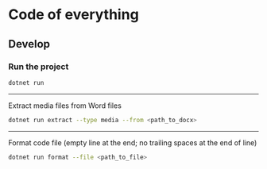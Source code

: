 # Code of everything

## Develop
### Run the project
```bash
dotnet run
```

---

Extract media files from Word files
```bash
dotnet run extract --type media --from <path_to_docx>
```

---

Format code file (empty line at the end; no trailing spaces at the end of line)
```bash
dotnet run format --file <path_to_file>
```
